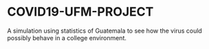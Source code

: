 # COVID19-UFM-PROJECT
A simulation using statistics of Guatemala to see how the virus could possibly behave in a college environment.
